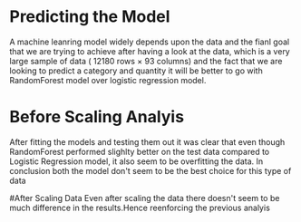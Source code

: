 # Predicting the Model
A machine leanring model widely depends upon the data and the fianl goal that we are trying to achieve
after having a look at the data, which is a very large sample of data ( 12180 rows × 93 columns) and the fact that we are looking to predict a 
category and quantity it will be better to go with RandomForest model over logistic regression model. 

# Before Scaling Analyis 
After fitting the models and testing them out it was clear that even though RandomForest performed slighlty better on the test data 
compared to Logistic Regression model, it also seem to be overfitting the data. In conclusion both the model don't seem to be the 
best choice for this type of data 

#After Scaling Data 
Even after scaling the data there doesn't seem to be much difference in the results.Hence reenforcing the previous analyis 
 